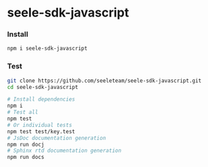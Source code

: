 # seele-sdk-javascript

### Install

```bash
npm i seele-sdk-javascript
```

### Test

```bash
git clone https://github.com/seeleteam/seele-sdk-javascript.git
cd seele-sdk-javascript

# Install dependencies
npm i
# Test all
npm test
# Or individual tests
npm test test/key.test
# JsDoc documentation generation
npm run docj
# Sphinx rtd documentation generation
npm run docs
```
